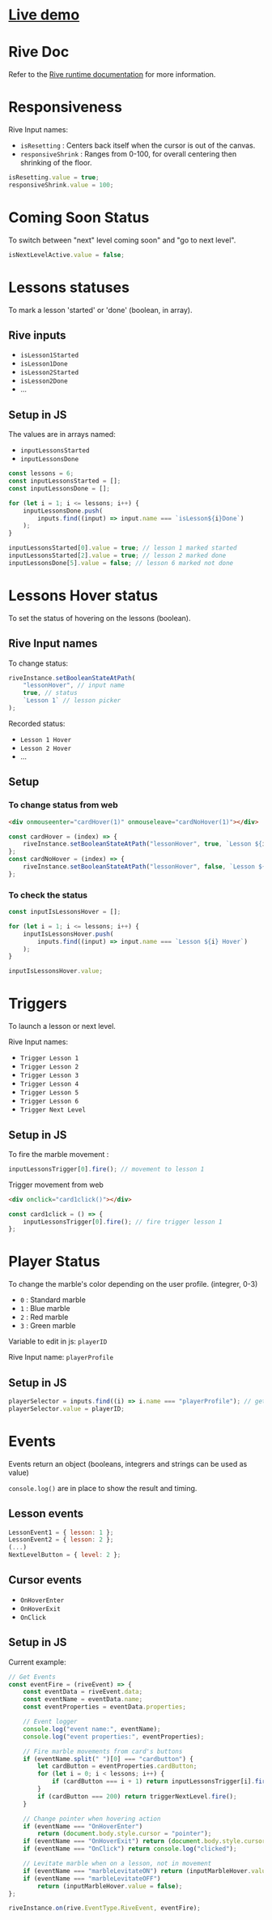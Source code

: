 # **[Live demo](https://guillaumecartoonbase.github.io/Pasqal-Floor_1/)**

# Rive Doc

Refer to the [Rive runtime documentation](https://help.rive.app/runtimes/overview) for more information.

# Responsiveness

Rive Input names:

- `isResetting` : Centers back itself when the cursor is out of the canvas.
- `responsiveShrink` : Ranges from 0-100, for overall centering then shrinking of the floor.

```js
isResetting.value = true;
responsiveShrink.value = 100;
```

# Coming Soon Status

To switch between "next" level coming soon" and "go to next level".

```js
isNextLevelActive.value = false;
```

# Lessons statuses

To mark a lesson 'started' or 'done' (boolean, in array).

## Rive inputs

- `isLesson1Started`
- `isLesson1Done`
- `isLesson2Started`
- `isLesson2Done`
- ...

## Setup in JS

The values are in arrays named:

- `inputLessonsStarted`
- `inputLessonsDone`

```js
const lessons = 6;
const inputLessonsStarted = [];
const inputLessonsDone = [];

for (let i = 1; i <= lessons; i++) {
	inputLessonsDone.push(
		inputs.find((input) => input.name === `isLesson${i}Done`)
	);
}

inputLessonsStarted[0].value = true; // lesson 1 marked started
inputLessonsStarted[2].value = true; // lesson 2 marked done
inputLessonsDone[5].value = false; // lesson 6 marked not done
```

# Lessons Hover status

To set the status of hovering on the lessons (boolean).

## Rive Input names

To change status:

```js
riveInstance.setBooleanStateAtPath(
	"lessonHover", // input name
	true, // status
	`Lesson 1` // lesson picker
);
```

Recorded status:

- `Lesson 1 Hover`
- `Lesson 2 Hover`
- ...

## Setup

### To change status from web

```html
<div onmouseenter="cardHover(1)" onmouseleave="cardNoHover(1)"></div>
```

```js
const cardHover = (index) => {
	riveInstance.setBooleanStateAtPath("lessonHover", true, `Lesson ${index}`);
};
const cardNoHover = (index) => {
	riveInstance.setBooleanStateAtPath("lessonHover", false, `Lesson ${index}`);
};
```

### To check the status

```js
const inputIsLessonsHover = [];

for (let i = 1; i <= lessons; i++) {
	inputIsLessonsHover.push(
		inputs.find((input) => input.name === `Lesson ${i} Hover`)
	);
}

inputIsLessonsHover.value;
```

# Triggers

To launch a lesson or next level.

Rive Input names:

- `Trigger Lesson 1`
- `Trigger Lesson 2`
- `Trigger Lesson 3`
- `Trigger Lesson 4`
- `Trigger Lesson 5`
- `Trigger Lesson 6`
- `Trigger Next Level`

## Setup in JS

To fire the marble movement :

```js
inputLessonsTrigger[0].fire(); // movement to lesson 1
```

Trigger movement from web

```html
<div onclick="card1click()"></div>
```

```js
const card1click = () => {
	inputLessonsTrigger[0].fire(); // fire trigger lesson 1
};
```

# Player Status

To change the marble's color depending on the user profile.
(integrer, 0-3)

- `0` : Standard marble
- `1` : Blue marble
- `2` : Red marble
- `3` : Green marble

Variable to edit in js: `playerID`

Rive Input name: `playerProfile`

## Setup in JS

```js
playerSelector = inputs.find((i) => i.name === "playerProfile"); // get rive input
playerSelector.value = playerID;
```

# Events

Events return an object
(booleans, integrers and strings can be used as value)

`console.log()` are in place to show the result and timing.

## Lesson events

```js
LessonEvent1 = { lesson: 1 };
LessonEvent2 = { lesson: 2 };
(...)
NextLevelButton = { level: 2 };
```

## Cursor events

- `OnHoverEnter`
- `OnHoverExit`
- `OnClick`

## Setup in JS

Current example:

```js
// Get Events
const eventFire = (riveEvent) => {
	const eventData = riveEvent.data;
	const eventName = eventData.name;
	const eventProperties = eventData.properties;

	// Event logger
	console.log("event name:", eventName);
	console.log("event properties:", eventProperties);

	// Fire marble movements from card's buttons
	if (eventName.split(" ")[0] === "cardbutton") {
		let cardButton = eventProperties.cardButton;
		for (let i = 0; i < lessons; i++) {
			if (cardButton === i + 1) return inputLessonsTrigger[i].fire();
		}
		if (cardButton === 200) return triggerNextLevel.fire();
	}

	// Change pointer when hovering action
	if (eventName === "OnHoverEnter")
		return (document.body.style.cursor = "pointer");
	if (eventName === "OnHoverExit") return (document.body.style.cursor = "auto");
	if (eventName === "OnClick") return console.log("clicked");

	// Levitate marble when on a lesson, not in movement
	if (eventName === "marbleLevitateON") return (inputMarbleHover.value = true);
	if (eventName === "marbleLevitateOFF")
		return (inputMarbleHover.value = false);
};

riveInstance.on(rive.EventType.RiveEvent, eventFire);
```
